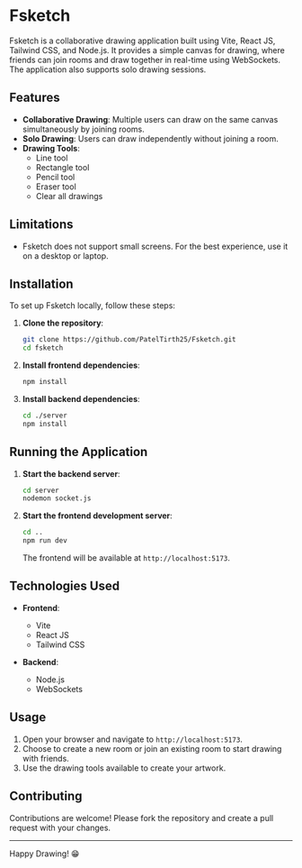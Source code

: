 # Fsketch

Fsketch is a collaborative drawing application built using Vite, React JS, Tailwind CSS, and Node.js. It provides a simple canvas for drawing, where friends can join rooms and draw together in real-time using WebSockets. The application also supports solo drawing sessions.

## Features

- **Collaborative Drawing**: Multiple users can draw on the same canvas simultaneously by joining rooms.
- **Solo Drawing**: Users can draw independently without joining a room.
- **Drawing Tools**:
  - Line tool
  - Rectangle tool
  - Pencil tool
  - Eraser tool
  - Clear all drawings 

## Limitations

- Fsketch does not support small screens. For the best experience, use it on a desktop or laptop.

## Installation

To set up Fsketch locally, follow these steps:

1. **Clone the repository**:
    ```bash
    git clone https://github.com/PatelTirth25/Fsketch.git
    cd fsketch
    ```

2. **Install frontend dependencies**:
    ```bash
    npm install
    ```

3. **Install backend dependencies**:
    ```bash
    cd ./server
    npm install
    ```

## Running the Application

1. **Start the backend server**:
    ```bash
    cd server
    nodemon socket.js
    ```

2. **Start the frontend development server**:
    ```bash
    cd ..
    npm run dev
    ```

    The frontend will be available at `http://localhost:5173`.

## Technologies Used

- **Frontend**:
  - Vite
  - React JS
  - Tailwind CSS

- **Backend**:
  - Node.js
  - WebSockets

## Usage

1. Open your browser and navigate to `http://localhost:5173`.
2. Choose to create a new room or join an existing room to start drawing with friends.
3. Use the drawing tools available to create your artwork.

## Contributing

Contributions are welcome! Please fork the repository and create a pull request with your changes.

---

Happy Drawing! 😁
